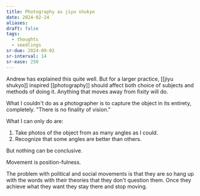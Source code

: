 ```yaml
---
title: Photography as jiyu shukyo
date: 2024-02-24
aliases: 
draft: false
tags:
  - thoughts
  - seedlings
sr-due: 2024-09-02
sr-interval: 14
sr-ease: 250
---
```

Andrew has explained this quite well. But for a larger practice, [[jiyu shukyo]] inspired [[photography]] should affect both choice of subjects and methods of doing it. Anything that moves away from fixity will do.

What I couldn't do as a photographer is to capture the object in its entirety, completely. "There is no finality of vision."

What I can only do are:
1. Take photos of the object from as many angles as I could.
2. Recognize that some angles are better than others.

But nothing can be conclusive.

Movement is position-fulness.

The problem with political and social movements is that they are so hang up with the words with their theories that they don't question them. Once they achieve what they want they stay there and stop moving.